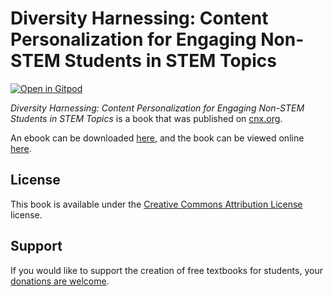 # Diversity Harnessing: Content Personalization for Engaging Non-STEM Students in STEM Topics

[![Open in Gitpod](https://gitpod.io/button/open-in-gitpod.svg)](https://gitpod.io/from-referrer/)

_Diversity Harnessing: Content Personalization for Engaging Non-STEM Students in STEM Topics_ is a book that was published on [cnx.org](https://cnx.org/).

An ebook can be downloaded [here](https://github.com/cnx-user-books/cnxbook-teaching-stem-to-non-stem-students-using-diversity-harnessing/releases/latest), and the book can be viewed online [here](https://github.com/cnx-user-books/cnxbook-teaching-stem-to-non-stem-students-using-diversity-harnessing/releases/latest).

## License
This book is available under the [Creative Commons Attribution License](./LICENSE) license.

## Support
If you would like to support the creation of free textbooks for students, your [donations are welcome](https://riceconnect.rice.edu/donation/support-openstax-banner).
